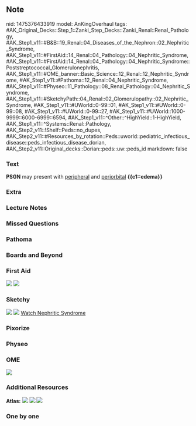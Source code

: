 ## Note
nid: 1475376433919
model: AnKingOverhaul
tags: #AK_Original_Decks::Step_1::Zanki_Step_Decks::Zanki_Renal::Renal_Pathology, #AK_Step1_v11::#B&B::19_Renal::04_Diseases_of_the_Nephron::02_Nephritic_Syndrome, #AK_Step1_v11::#FirstAid::14_Renal::04_Pathology::04_Nephritic_Syndrome, #AK_Step1_v11::#FirstAid::14_Renal::04_Pathology::04_Nephritic_Syndrome::Poststreptococcal_Glomerulonephritis, #AK_Step1_v11::#OME_banner::Basic_Science::12_Renal::12_Nephritic_Syndrome, #AK_Step1_v11::#Pathoma::12_Renal::04_Nephritic_Syndrome, #AK_Step1_v11::#Physeo::11_Pathology::08_Renal_Pathology::04_Nephritic_Syndrome, #AK_Step1_v11::#SketchyPath::04_Renal::02_Glomerulopathy::02_Nephritic_Syndrome, #AK_Step1_v11::#UWorld::0-99::01, #AK_Step1_v11::#UWorld::0-99::08, #AK_Step1_v11::#UWorld::0-99::27, #AK_Step1_v11::#UWorld::1000-9999::6000-6999::6594, #AK_Step1_v11::^Other::^HighYield::1-HighYield, #AK_Step1_v11::^Systems::Renal::Pathology, #AK_Step2_v11::!Shelf::Peds::no_dupes, #AK_Step2_v11::#Resources_by_rotation::Peds::uworld::pediatric_infectious_disease::peds_infectious_disease_dorian, #AK_Step2_v11::Original_decks::Dorian::peds::uw::peds_id
markdown: false

### Text
<div>
  <b>PSGN</b> may present with <u>peripheral</u> and
  <u>periorbital</u> <b>{{c1::edema}}</b>
</div>

### Extra


### Lecture Notes


### Missed Questions


### Pathoma


### Boards and Beyond


### First Aid
<img src="tmpHvEE4X.png"> <img src="tmp58MA0e.png">

### Sketchy
<img src=
"Screen%20Shot%202019-10-31%20at%203.59.03%20PM_1566160514431.png">
<img src=
"Screen%20Shot%202019-12-28%20at%206.28.49%20PM_1566160514431.JPG">
<a href=
"https://dashboard.sketchy.com/study/medical/courses/medical-pathophysiology/units/medical-pathophysiology-renal/videos/medical-pathophysiology-renal-glomerulopathy-nephritic-syndrome?utm_source=anki&utm_medium=partnership&utm_campaign=february_update&utm_content=medical">
Watch Nephritic Syndrome</a>

### Pixorize


### Physeo


### OME
<div class="ome-widget">
  <a href=
  "https://onlinemeded.org/spa/renal/nephritic-syndrome/acquire?ref=anki">
  <img src="_OME_AnkiFlashcards_Lesson_2.png"></a>
</div>

### Additional Resources
<b>Atlas:</b> <img src="tmpjtPmh_.png" class="resizer"> <img src=
"tmpaH4MFE.png" class="resizer"> <img src=
"Screen%20Shot%202019-09-12%20at%208.58.57%20PM.png" class=
"resizer">

### One by one

